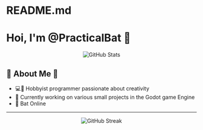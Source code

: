 # README.md

# Hoi, I'm @PracticalBat 👋

<div align="center">
  <img src="https://github-readme-stats.vercel.app/api?username=PracticalBat&show_icons=true&theme=dark" alt="GitHub Stats" />
</div>

## 🦇 About Me 🦇
- 💻🎨 Hobbyist programmer passionate about creativity
- 🌱 Currently working on various small projects in the Godot game Engine
- 🦇 Bat Online



---
<div align="center">
  <img src="https://github-readme-streak-stats.herokuapp.com/?user=PracticalBat&theme=dark" alt="GitHub Streak" />
</div>
